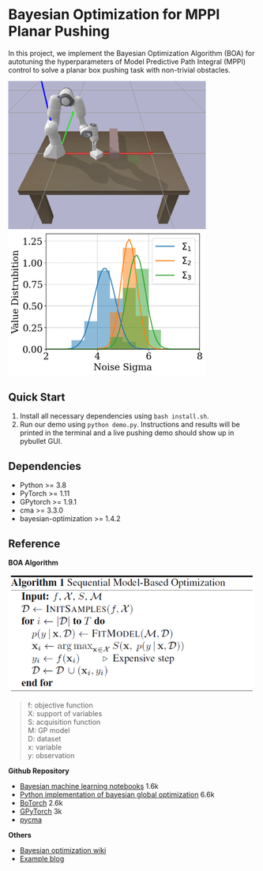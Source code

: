 # Bayesian Optimization for MPPI Planar Pushing

In this project, we implement the Bayesian Optimization Algorithm (BOA) for autotuning the hyperparameters of Model Predictive Path Integral (MPPI) control to solve a planar box pushing task with non-trivial obstacles.

<p align="left">
<img src="figures/box_pushing_obstacle.png" width="400">
<img src="figures/noise_sigma.png" width="400">
</p>

## Quick Start

1. Install all necessary dependencies using `bash install.sh`.
2. Run our demo using `python demo.py`. 
   Instructions and results will be printed in the terminal and a live pushing demo should show up in pybullet GUI.

## Dependencies

- Python >= 3.8
- PyTorch >= 1.11
- GPytorch >= 1.9.1
- cma >= 3.3.0
- bayesian-optimization >= 1.4.2

## Reference
**BOA Algorithm**

<img src="figures/boa_pseudo.png" width="500">

> f: objective function <br>
> X: support of variables <br>
> S: acquisition function <br>
> M: GP model <br>
> D: dataset <br>
> x: variable <br>
> y: observation <br>


**Github Repository**
- [Bayesian machine learning notebooks](https://github.com/krasserm/bayesian-machine-learning) 1.6k
- [Python implementation of bayesian global optimization](https://github.com/fmfn/BayesianOptimization) 6.6k
- [BoTorch](https://github.com/pytorch/botorch) 2.6k
- [GPyTorch](https://github.com/cornellius-gp/gpytorch) 3k
- [pycma](https://github.com/CMA-ES/pycma)

**Others**
- [Bayesian optimization wiki](https://en.wikipedia.org/wiki/Bayesian_optimization)
- [Example blog](https://gdmarmerola.github.io/ts-for-bayesian-optim/)
